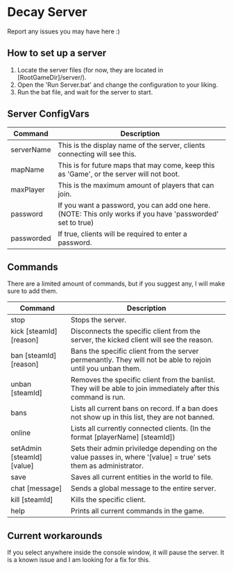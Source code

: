 # Decay Server
Report any issues you may have here :)

## How to set up a server
1. Locate the server files (for now, they are located in [RootGameDir]/server/).
2. Open the 'Run Server.bat' and change the configuration to your liking.
3. Run the bat file, and wait for the server to start.

## Server ConfigVars

| Command  | Description |
| ------------- | ------------- |
| serverName  | This is the display name of the server, clients connecting will see this.  |
| mapName  | This is for future maps that may come, keep this as 'Game', or the server will not boot.  |
| maxPlayer  | This is the maximum amount of players that can join.  |
| password  | If you want a password, you can add one here. (NOTE: This only works if you have 'passworded' set to true)  |
| passworded  | If true, clients will be required to enter a password.  |

## Commands
There are a limited amount of commands, but if you suggest any, I will make sure to add them.

| Command  | Description |
| ------------- | ------------- |
| stop  | Stops the server.  |
| kick [steamId] [reason]  | Disconnects the specific client from the server, the kicked client will see the reason.  |
| ban [steamId] [reason]  | Bans the specific client from the server permenantly. They will not be able to rejoin until you unban them. |
| unban [steamId]  | Removes the specific client from the banlist. They will be able to join immediately after this command is run.  |
| bans  | Lists all current bans on record. If a ban does not show up in this list, they are not banned.  |
| online  | Lists all currently connected clients. (In the format [playerName] [steamId])  |
| setAdmin [steamId] [value]  | Sets their admin priviledge depending on the value passes in, where '[value] = true' sets them as administrator.  |
| save  | Saves all current entities in the world to file.  |
| chat [message]  | Sends a global message to the entire server.  |
| kill [steamId]  | Kills the specific client.  |
| help  | Prints all current commands in the game.  |

## Current workarounds
If you select anywhere inside the console window, it will pause the server. It is a known issue and I am looking for a fix for this.
